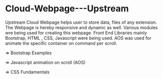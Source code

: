 # Cloud-Webpage---Upstream

Upstream Cloud Webpage helps user to store data, files of any extension. The Webpage is hereby responsive and dynamic as well. Various modules wre being used for creating this webpage. Front End Libraries mainly Bootstrap, HTML , CSS, Javascript were being used. AOS was used for animate the specific container on command per scroll.

=> Bootstrap Examples

=> Javascript animation on scroll (AOS)

=> CSS Fundamentals

